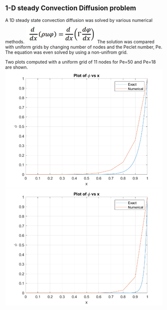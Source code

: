 ## 1-D steady Convection Diffusion problem
A 1D steady state convection diffusion was solved by various numerical methods. 
![Alt-txt](https://github.com/devanshuThakar/Computational-Fluid-Dynamics/blob/main/Project-1/Images/1D-equn.jpg)
The solution was compared with uniform grids by changing number of nodes and the Peclet number, Pe. The equation was even solved by using a non-unifrom grid. 

Two plots computed with a uniform grid of 11 nodes for Pe=50 and Pe=18 are shown.
![alt-text-1](https://github.com/devanshuThakar/Computational-Fluid-Dynamics/blob/main/Project-1/Images/Uniform_Nodes_11_Pe_18_phi_vs_x.png) ![alt-text-2](https://github.com/devanshuThakar/Computational-Fluid-Dynamics/blob/main/Project-1/Images/Uniform_Nodes_11_Pe_50_phi_vs_x.png)
